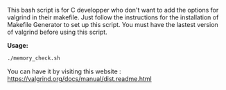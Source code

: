 This bash script is for C developper who don't want to add the options for valgrind in their makefile.
Just follow the instructions for the installation of Makefile Generator to set up this script.
You must have the lastest version of valgrind before using this script.

**Usage:**
 ```bash
./memory_check.sh
```

You can have it by visiting this website :
https://valgrind.org/docs/manual/dist.readme.html
